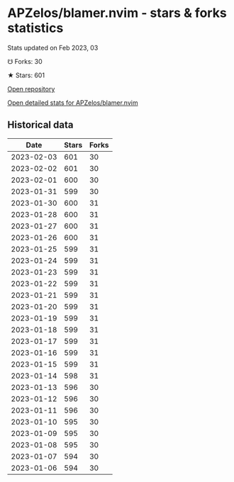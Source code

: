 # APZelos/blamer.nvim - stars & forks statistics

Stats updated on Feb 2023, 03

☋ Forks: 30

★ Stars: 601

[Open repository](https://github.com/APZelos/blamer.nvim)

[Open detailed stats for APZelos/blamer.nvim](https://reviewgithub.com/rep/APZelos/blamer.nvim)

## Historical data
| Date | Stars | Forks |
|------|-------|-------|
| 2023-02-03 | 601 | 30 | 
| 2023-02-02 | 601 | 30 | 
| 2023-02-01 | 600 | 30 | 
| 2023-01-31 | 599 | 30 | 
| 2023-01-30 | 600 | 31 | 
| 2023-01-28 | 600 | 31 | 
| 2023-01-27 | 600 | 31 | 
| 2023-01-26 | 600 | 31 | 
| 2023-01-25 | 599 | 31 | 
| 2023-01-24 | 599 | 31 | 
| 2023-01-23 | 599 | 31 | 
| 2023-01-22 | 599 | 31 | 
| 2023-01-21 | 599 | 31 | 
| 2023-01-20 | 599 | 31 | 
| 2023-01-19 | 599 | 31 | 
| 2023-01-18 | 599 | 31 | 
| 2023-01-17 | 599 | 31 | 
| 2023-01-16 | 599 | 31 | 
| 2023-01-15 | 599 | 31 | 
| 2023-01-14 | 598 | 31 | 
| 2023-01-13 | 596 | 30 | 
| 2023-01-12 | 596 | 30 | 
| 2023-01-11 | 596 | 30 | 
| 2023-01-10 | 595 | 30 | 
| 2023-01-09 | 595 | 30 | 
| 2023-01-08 | 595 | 30 | 
| 2023-01-07 | 594 | 30 | 
| 2023-01-06 | 594 | 30 | 

